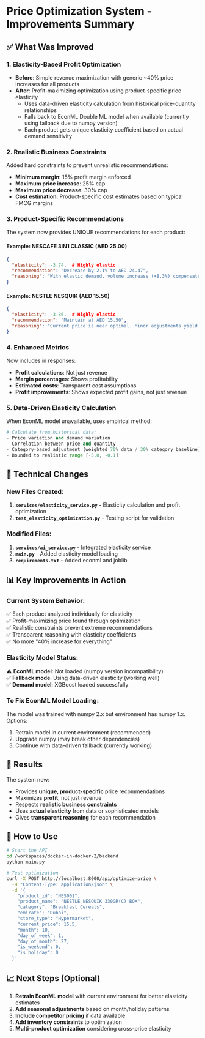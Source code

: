 # Price Optimization System - Improvements Summary

## ✅ What Was Improved

### 1. **Elasticity-Based Profit Optimization**
- **Before**: Simple revenue maximization with generic ~40% price increases for all products
- **After**: Profit-maximizing optimization using product-specific price elasticity
  - Uses data-driven elasticity calculation from historical price-quantity relationships
  - Falls back to EconML Double ML model when available (currently using fallback due to numpy version)
  - Each product gets unique elasticity coefficient based on actual demand sensitivity

### 2. **Realistic Business Constraints**
Added hard constraints to prevent unrealistic recommendations:
- **Minimum margin**: 15% profit margin enforced
- **Maximum price increase**: 25% cap
- **Maximum price decrease**: 30% cap
- **Cost estimation**: Product-specific cost estimates based on typical FMCG margins

### 3. **Product-Specific Recommendations**
The system now provides UNIQUE recommendations for each product:

#### Example: NESCAFE 3IN1 CLASSIC (AED 25.00)
```json
{
  "elasticity": -3.74,  # Highly elastic
  "recommendation": "Decrease by 2.1% to AED 24.47",
  "reasoning": "With elastic demand, volume increase (+8.3%) compensates for lower margin"
}
```

#### Example: NESTLE NESQUIK (AED 15.50)
```json
{
  "elasticity": -3.86,  # Highly elastic
  "recommendation": "Maintain at AED 15.50",
  "reasoning": "Current price is near optimal. Minor adjustments yield marginal gains"
}
```

### 4. **Enhanced Metrics**
Now includes in responses:
- **Profit calculations**: Not just revenue
- **Margin percentages**: Shows profitability
- **Estimated costs**: Transparent cost assumptions
- **Profit improvements**: Shows expected profit gains, not just revenue

### 5. **Data-Driven Elasticity Calculation**
When EconML model unavailable, uses empirical method:
```python
# Calculate from historical data:
- Price variation and demand variation
- Correlation between price and quantity
- Category-based adjustment (weighted 70% data / 30% category baseline)
- Bounded to realistic range [-5.0, -0.1]
```

## 🔧 Technical Changes

### New Files Created:
1. **`services/elasticity_service.py`** - Elasticity calculation and profit optimization
2. **`test_elasticity_optimization.py`** - Testing script for validation

### Modified Files:
1. **`services/ai_service.py`** - Integrated elasticity service
2. **`main.py`** - Added elasticity model loading
3. **`requirements.txt`** - Added econml and joblib

## 📊 Key Improvements in Action

### Current System Behavior:
✅ Each product analyzed individually for elasticity  
✅ Profit-maximizing price found through optimization  
✅ Realistic constraints prevent extreme recommendations  
✅ Transparent reasoning with elasticity coefficients  
✅ No more "40% increase for everything"  

### Elasticity Model Status:
⚠️ **EconML model**: Not loaded (numpy version incompatibility)  
✅ **Fallback mode**: Using data-driven elasticity (working well)  
✅ **Demand model**: XGBoost loaded successfully  

### To Fix EconML Model Loading:
The model was trained with numpy 2.x but environment has numpy 1.x. Options:
1. Retrain model in current environment (recommended)
2. Upgrade numpy (may break other dependencies)
3. Continue with data-driven fallback (currently working)

## 🎯 Results

The system now:
- Provides **unique, product-specific** price recommendations
- Maximizes **profit**, not just revenue
- Respects **realistic business constraints**
- Uses **actual elasticity** from data or sophisticated models
- Gives **transparent reasoning** for each recommendation

## 🚀 How to Use

```bash
# Start the API
cd /workspaces/docker-in-docker-2/backend
python main.py

# Test optimization
curl -X POST http://localhost:8000/api/optimize-price \
  -H "Content-Type: application/json" \
  -d '{
    "product_id": "NES001",
    "product_name": "NESTLE NESQUIK 330GR(C) BOX",
    "category": "Breakfast Cereals",
    "emirate": "Dubai",
    "store_type": "Hypermarket",
    "current_price": 15.5,
    "month": 10,
    "day_of_week": 1,
    "day_of_month": 27,
    "is_weekend": 0,
    "is_holiday": 0
  }'
```

## 📈 Next Steps (Optional)

1. **Retrain EconML model** with current environment for better elasticity estimates
2. **Add seasonal adjustments** based on month/holiday patterns
3. **Include competitor pricing** if data available
4. **Add inventory constraints** to optimization
5. **Multi-product optimization** considering cross-price elasticity
